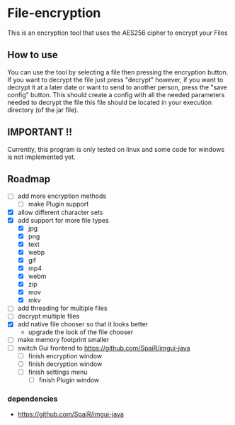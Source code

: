 # File-encryption
This is an encryption tool that uses the AES256 cipher to encrypt your Files

## How to use
You can use the tool by selecting  a file then pressing the encryption button. If you want to decrypt the file just press "decrypt" however, if you want to decrypt it at a later date or want to send to another person, press the "save config" button. This should create a config with all the needed parameters needed to decrypt the file this file should be located in your execution directory (of the jar file).


## IMPORTANT !!
Currently, this program is only tested on linux and some code for windows is not implemented yet. 


## Roadmap

- [ ] add more encryption methods
  - [ ]  make Plugin support
- [X] allow different character sets
- [X] add support for more file types
    - [X] jpg
    - [X] png
    - [x] text
    - [X] webp
    - [X] gif
    - [X] mp4
    - [X] webm
    - [X] zip
    - [X] mov
    - [X] mkv
- [ ] add threading for multiple files
- [ ] decrypt multiple files
- [X] add native file chooser so that it looks better
  - upgrade the look of the file chooser
- [ ] make memory footprint smaller
- [ ] switch Gui frontend to https://github.com/SpaiR/imgui-java
  - [ ] finish encryption window
  - [ ] finish decryption window
  - [ ] finish settings menu
    - [ ] finish Plugin window
### dependencies

- https://github.com/SpaiR/imgui-java
